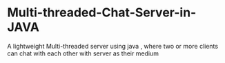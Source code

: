 # Multi-threaded-Chat-Server-in-JAVA
A lightweight Multi-threaded server using java , where two or more clients can chat with each other with server as their medium
